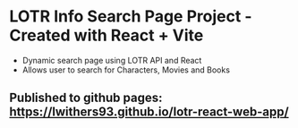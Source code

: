 # LOTR Info Search Page Project - Created with React + Vite

- Dynamic search page using LOTR API and React
- Allows user to search for Characters, Movies and Books

## Published to github pages: https://lwithers93.github.io/lotr-react-web-app/
